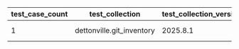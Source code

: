 | test_case_count | test_collection | test_collection_version | test_component | test_date | test_failed | test_details_link |
| --- | --- | --- | --- | --- | --- | --- |
| 1 | dettonville.git_inventory | 2025.8.1 | update_inventory | 2025-08-11T21:54:58Z | False | [test details](./update_inventory/test.results/test-results.md) |
